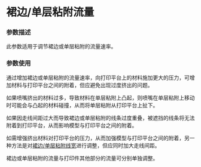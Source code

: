 裙边/单层粘附流量
====
### **参数描述**
此参数适用于调节裙边或单层粘附的流量速率。

### **参数使用**
通过增加裙边或单层粘附的流量速率，向打印平台上的材料施加更大的压力，可增加材料与打印平台之间的附着，但应避免出现过度挤出的问题。

如果喷嘴挤出的材料过多，导致材料在单层粘附上凸起，则喷嘴在单层粘附上移动时可能会与凸起的材料碰撞，从而将单层粘附从打印平台上扯下。

如果因走线间距过大而导致裙边或单层粘附的线条过度重叠，被遮挡的线条将无法附着到打印平台，从而影响模型与打印平台之间的附着。

如需增强挤出材料对打印平台的压力，从而加强模型与打印平台之间的附着，另一种方法是对[裙边/单层粘附线宽](../resolution/skirt_brim_line_width.md)进行调整，但应同时加大走线间距。

裙边或单层粘附的流量与打印件其他部分的流量可分别单独调整。